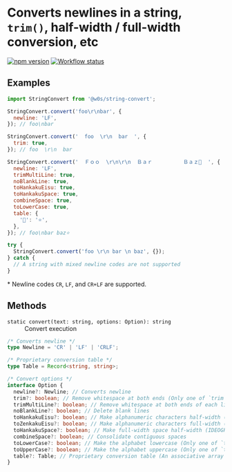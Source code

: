 # Converts newlines in a string, `trim()`, half-width / full-width conversion, etc

[![npm version](https://badge.fury.io/js/%40w0s%2Fstring-convert.svg)](https://www.npmjs.com/package/@w0s/string-convert)
[![Workflow status](https://github.com/SaekiTominaga/js-library/actions/workflows/string-convert.yml/badge.svg)](https://github.com/SaekiTominaga/js-library/actions/workflows/string-convert.yml)

## Examples

```JavaScript
import StringConvert from '@w0s/string-convert';

StringConvert.convert('foo\r\nbar', {
  newline: 'LF',
}); // foo\nbar

StringConvert.convert('  foo  \r\n  bar  ', {
  trim: true,
}); // foo  \r\n  bar

StringConvert.convert('  Ｆｏｏ  \r\n\r\n  Ｂａｒ　　　　　　Ｂａｚ💖  ', {
  newline: 'LF',
  trimMultiLine: true,
  noBlankLine: true,
  toHankakuEisu: true,
  toHankakuSpace: true,
  combineSpace: true,
  toLowerCase: true,
  table: {
    '💖': '⭐',
  },
}); // foo\nbar baz⭐

try {
  StringConvert.convert('foo \r\n bar \n baz', {});
} catch {
  // A string with mixed newline codes are not supported
}

```

\* Newline codes `CR`, `LF`, and `CR+LF` are supported.

## Methods

<dl>
<dt><code>static convert(text: string, options: Option): string</code></dt>
<dd>Convert execution</dd>
</dl>

```TypeScript
/* Converts newline */
type Newline = 'CR' | 'LF' | 'CRLF';

/* Proprietary conversion table */
type Table = Record<string, string>;

/* Convert options */
interface Option {
  newline?: Newline; // Converts newline
  trim?: boolean; // Remove whitespace at both ends (Only one of `trim` and `trimMultiLine` can be specified)
  trimMultiLine?: boolean; // Remove whitespace at both ends of each line (Only one of `trim` and `trimMultiLine` can be specified)
  noBlankLine?: boolean; // Delete blank lines
  toHankakuEisu?: boolean; // Make alphanumeric characters half-width (Only one of `toHankakuEisu` and toZenkakuEisu` can be specified)
  toZenkakuEisu?: boolean; // Make alphanumeric characters full-width (Only one of `toHankakuEisu` and toZenkakuEisu` can be specified)
  toHankakuSpace?: boolean; // Make full-width space half-width (IDEOGRAPHIC SPACE: U+3000 → SPACE: U+0020)
  combineSpace?: boolean; // Consolidate contiguous spaces
  toLowerCase?: boolean; // Make the alphabet lowercase (Only one of `toLowerCase` and `toUpperCase` can be specified)
  toUpperCase?: boolean; // Make the alphabet uppercase (Only one of `toLowerCase` and `toUpperCase` can be specified)
  table?: Table; // Proprietary conversion table (An associative array that specifies the character string before conversion as the key and the character string after conversion as the value)
}
```
